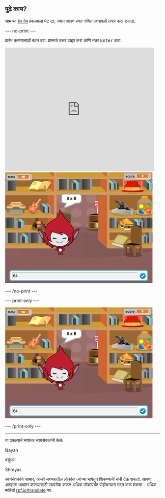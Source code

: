 ## पुढे काय?

आमच्या [ब्रेन गेम](https://projects.raspberrypi.org/mr-IN/projects/brain-game?utm_source=pathway&utm_medium=whatnext&utm_campaign=projects) प्रकल्पाला भेट द्या, ज्यात आपण स्वतः गणित प्रश्नावली तयार करू शकता.

--- no-print ---

प्रारंभ करण्यासाठी बटन दबा. प्रश्नाचे उत्तर टाइप करा आणि नंतर <kbd>Enter</kbd> दाबा.

<div class="scratch-preview">
  <iframe allowtransparency="true" width="485" height="402" src="https://scratch.mit.edu/projects/embed/250234955/?autostart=false" frameborder="0" scrolling="no"></iframe>
  <img src="images/brain-final.png">
</div>

--- /no-print ---

--- print-only ---

![ब्रेन गेम](images/brain-final.png)

--- /print-only ---


***
या प्रकल्पाचे भाषांतर स्वयंसेवकांनी केले:

Nayan

वसुंधरा

Shreyas 

स्वयंसेवकांचे आभार, आम्ही जगभरातील लोकांना त्यांच्या भाषेतून शिकण्याची संधी देऊ शकतो. आपण आम्हाला भाषांतर करण्यासाठी स्वयंसेवा करून अधिक लोकांपर्यंत पोहोचण्यास मदत करू शकता - अधिक माहिती [rpf.io/translate](https://rpf.io/translate) वर.